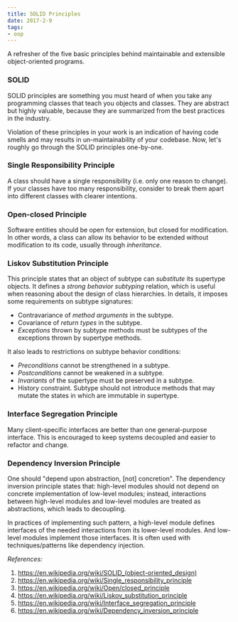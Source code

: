 ```yaml
---
title: SOLID Principles
date: 2017-2-9
tags:
- oop
---
```


A refresher of the five basic principles behind maintainable and extensible object-oriented programs.

<!-- more -->

### SOLID

SOLID principles are something you must heard of when you take any programming classes that teach you objects and classes. They are abstract but highly valuable, because they are summarized from the best practices in the industry.

Violation of these principles in your work is an indication of having code smells and may results in un-maintainability of your codebase. Now, let's roughly go through the SOLID principles one-by-one.

### Single Responsibility Principle
A class should have a single responsibility (i.e. only one reason to change). If your classes have too many responsibility, consider to break them apart into different classes with clearer intentions.

### Open-closed Principle
Software entities should be open for extension, but closed for modification. In other words, a class can allow its behavior to be extended without modification to its code, usually through _inheritance_.

### Liskov Substitution Principle
This principle states that an object of subtype can _substitute_ its supertype objects. It defines a _strong behavior subtyping_ relation, which is useful when reasoning about the design of class hierarchies. In details, it imposes some requirements on subtype signatures:
- Contravariance of _method arguments_ in the subtype.
- Covariance of _return types_ in the subtype.
- _Exceptions_ thrown by subtype methods must be subtypes of the exceptions thrown by supertype methods.

It also leads to restrictions on subtype behavior conditions:
- _Preconditions_ cannot be strengthened in a subtype.
- _Postconditions_ cannot be weakened in a subtype.
- _Invariants_ of the supertype must be preserved in a subtype.
- History constraint. Subtype should not introduce methods that may mutate the states in which are immutable in supertype.

### Interface Segregation Principle
Many client-specific interfaces are better than one general-purpose interface. This is encouraged to keep systems decoupled and easier to refactor and change.

### Dependency Inversion Principle
One should "depend upon abstraction, [not] concretion". The dependency inversion principle states that: high-level modules should not depend on concrete implementation of low-level modules; instead, interactions between high-level modules and low-level modules are treated as abstractions, which leads to decoupling.

In practices of implementing such pattern, a high-level module defines interfaces of the needed interactions from its lower-level modules. And low-level modules implement those interfaces. It is often used with techniques/patterns like dependency injection.


_References:_
1. <https://en.wikipedia.org/wiki/SOLID_(object-oriented_design)>
2. https://en.wikipedia.org/wiki/Single_responsibility_principle
3. https://en.wikipedia.org/wiki/Open/closed_principle
4. https://en.wikipedia.org/wiki/Liskov_substitution_principle
5. https://en.wikipedia.org/wiki/Interface_segregation_principle
6. https://en.wikipedia.org/wiki/Dependency_inversion_principle
